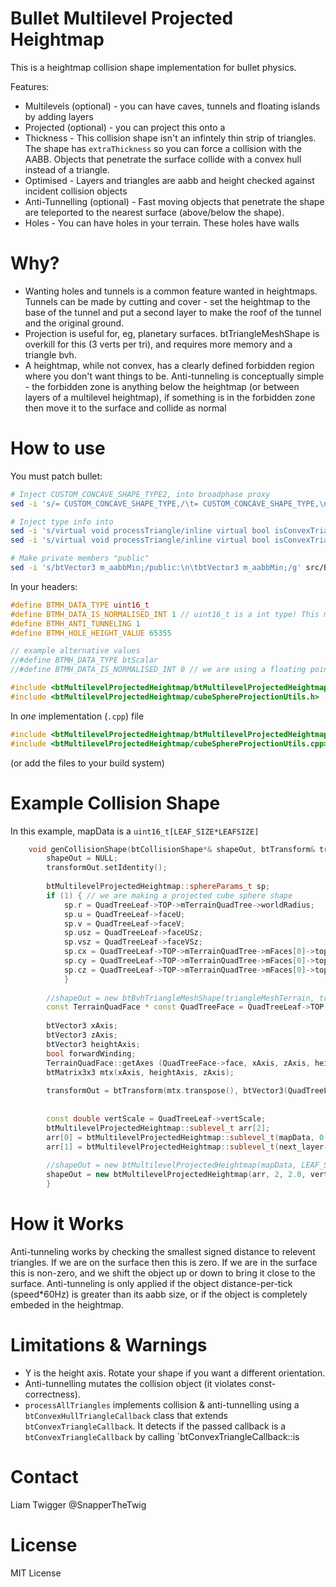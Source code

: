 # Bullet Multilevel Projected Heightmap
This is a heightmap collision shape implementation for bullet physics.

Features:
* Multilevels (optional) - you can have caves, tunnels and floating islands by adding layers
* Projected (optional) - you can project this onto a
* Thickness - This collision shape isn't an infintely thin strip of triangles. The shape has `extraThickness` so you can force a collision with the AABB. Objects that penetrate the surface collide with a convex hull instead of a triangle.
* Optimised - Layers and triangles are aabb and height checked against incident collision objects
* Anti-Tunnelling  (optional) - Fast moving objects that penetrate the shape are teleported to the nearest surface (above/below the shape).
* Holes - You can have holes in your terrain. These holes have walls

# Why?
* Wanting holes and tunnels is a common feature wanted in heightmaps. Tunnels can be made by cutting and cover - set the heightmap to the base of the tunnel and put a second layer to make the roof of the tunnel and the original ground.
* Projection is useful for, eg, planetary surfaces. btTriangleMeshShape is overkill for this (3 verts per tri), and requires more memory and a triangle bvh.
* A heightmap, while not convex, has a clearly defined forbidden region where you don't want things to be. Anti-tunneling is conceptually simple - the forbidden zone is anything below the heightmap (or between layers of a multilevel heightmap), if something is in the forbidden zone then move it to the surface and collide as normal 

# How to use
You must patch bullet:

```sh
# Inject CUSTOM_CONCAVE_SHAPE_TYPE2, into broadphase proxy
sed -i 's/= CUSTOM_CONCAVE_SHAPE_TYPE,/\t= CUSTOM_CONCAVE_SHAPE_TYPE,\n\tCUSTOM_CONCAVE_SHAPE_TYPE2,/g' src/BulletCollision/BroadphaseCollision/btBroadphaseProxy.h

# Inject type info into 
sed -i 's/virtual void processTriangle/inline virtual bool isConvexTriangleCallback() const { return true; }\n\tvirtual void processTriangle/g' src/BulletCollision/CollisionDispatch/btConvexConcaveCollisionAlgorithm.h
sed -i 's/virtual void processTriangle/inline virtual bool isConvexTriangleCallback() const { return false; }\n\tvirtual void processTriangle/g' src/BulletCollision/CollisionShapes/btTriangleCallback.h

# Make private members "public"
sed -i 's/btVector3 m_aabbMin;/public:\n\tbtVector3 m_aabbMin;/g' src/BulletCollision/CollisionDispatch/btConvexConcaveCollisionAlgorithm.h

```

In your headers:
```c++
#define BTMH_DATA_TYPE uint16_t
#define BTMH_DATA_IS_NORMALISED_INT 1 // uint16_t is a int type! This means a value of 65354 ~= 1.0 units
#define BTMH_ANTI_TUNNELING 1
#define BTMH_HOLE_HEIGHT_VALUE 65355

// example alternative values 
//#define BTMH_DATA_TYPE btScalar
//#define BTMH_DATA_IS_NORMALISED_INT 0 // we are using a floating point type here!

#include <btMultilevelProjectedHeightmap/btMultilevelProjectedHeightmap.h>
#include <btMultilevelProjectedHeightmap/cubeSphereProjectionUtils.h>
```

In *one* implementation (`.cpp`) file
```c++
#include <btMultilevelProjectedHeightmap/btMultilevelProjectedHeightmap.cpp>
#include <btMultilevelProjectedHeightmap/cubeSphereProjectionUtils.cpp>
```
(or add the files to your build system)

# Example Collision Shape

In this example, mapData is a `uint16_t[LEAF_SIZE*LEAFSIZE]`

```c++
	void genCollisionShape(btCollisionShape*& shapeOut, btTransform& transformOut, const TerrainQuadTreeLeaf * const QuadTreeLeaf) {
		shapeOut = NULL;
		transformOut.setIdentity();
		
		btMultilevelProjectedHeightmap::sphereParams_t sp;
		if (1) { // we are making a projected cube sphere shape
			sp.r = QuadTreeLeaf->TOP->mTerrainQuadTree->worldRadius;
			sp.u = QuadTreeLeaf->faceU;
			sp.v = QuadTreeLeaf->faceV;
			sp.usz = QuadTreeLeaf->faceUSz;
			sp.vsz = QuadTreeLeaf->faceVSz;
			sp.cx = QuadTreeLeaf->TOP->mTerrainQuadTree->mFaces[0]->topLeaf->centorid.x;
			sp.cy = QuadTreeLeaf->TOP->mTerrainQuadTree->mFaces[0]->topLeaf->centorid.y;
			sp.cz = QuadTreeLeaf->TOP->mTerrainQuadTree->mFaces[0]->topLeaf->centorid.z;
			}
				
		//shapeOut = new btBvhTriangleMeshShape(triangleMeshTerrain, true);
		const TerrainQuadFace * const QuadTreeFace = QuadTreeLeaf->TOP;
		
		btVector3 xAxis;
		btVector3 zAxis;
		btVector3 heightAxis;
		bool forwardWinding;
		TerrainQuadFace::getAxes (QuadTreeFace->face, xAxis, zAxis, heightAxis, forwardWinding);
		btMatrix3x3 mtx(xAxis, heightAxis, zAxis);
		
		transformOut = btTransform(mtx.transpose(), btVector3(QuadTreeLeaf->centorid.x, QuadTreeLeaf->centorid.y, QuadTreeLeaf->centorid.z));
		
		
		const double vertScale = QuadTreeLeaf->vertScale;
		btMultilevelProjectedHeightmap::sublevel_t arr[2];
		arr[0] = btMultilevelProjectedHeightmap::sublevel_t(mapData, 0, 0, LEAF_SIZE, LEAF_SIZE, false);
		arr[1] = btMultilevelProjectedHeightmap::sublevel_t(next_layer->mapData, 0, 0, LEAF_SIZE, LEAF_SIZE, true);
		
		//shapeOut = new btMultilevelProjectedHeightmap(mapData, LEAF_SIZE, LEAF_SIZE, 2.0, vertScale, 30.0, sp); // Single Layer
		shapeOut = new btMultilevelProjectedHeightmap(arr, 2, 2.0, vertScale, 30.0, TerrainQuadFace::getWindingForPhysics(QuadTreeFace->face), sp); // Multi-layer
		}

```

# How it Works

Anti-tunneling works by checking the smallest signed distance to relevent triangles. If we are on the surface then this is zero. If we are in the surface this is non-zero, and we shift the object up or down to bring it close to the surface. Anti-tunneling is only applied if the object distance-per-tick (speed*60Hz) is greater than its aabb size, or if the object is completely embeded in the heightmap.

# Limitations & Warnings
- Y is the height axis. Rotate your shape if you want a different orientation.
- Anti-tunnelling mutates the collision object (it violates const-correctness). 
- `processAllTriangles` implements collision & anti-tunnelling using a `btConvexHullTriangleCallback` class that extends `btConvexTriangleCallback`. It detects if the passed callback is a `btConvexTriangleCallback` by calling `btConvexTriangleCallback::is

# Contact
Liam Twigger
@SnapperTheTwig

# License
MIT License

